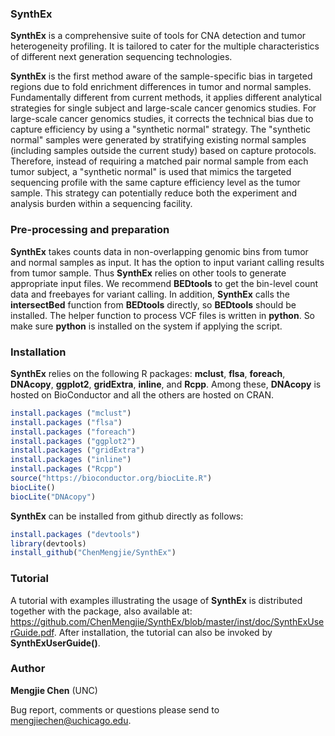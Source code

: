 ### SynthEx

**SynthEx** is a comprehensive suite of tools for CNA detection and tumor heterogeneity profiling. 
It is tailored to cater for the multiple characteristics of different next generation sequencing technologies. 

**SynthEx** is the first method aware of the sample-specific bias in targeted regions due to fold enrichment differences in tumor and normal samples. Fundamentally different from current methods, it applies different analytical strategies for single subject and large-scale cancer genomics studies. For large-scale cancer genomics studies, it corrects the technical bias due to capture efficiency by using a "synthetic normal" strategy. The "synthetic normal" samples were generated by stratifying existing normal samples (including samples outside the current study) based on capture protocols. Therefore, instead of requiring a matched pair normal sample from each tumor subject, a "synthetic normal" is used that mimics the targeted sequencing profile with the same capture efficiency level as the tumor sample. This strategy can potentially reduce both the experiment and analysis burden within a sequencing facility. 

### Pre-processing and preparation

**SynthEx** takes counts data in non-overlapping genomic bins from tumor and normal samples as input. It  has  the  option  to  input  variant  calling  results  from  tumor  sample.   Thus **SynthEx** relies  on other tools to generate appropriate input files. We recommend **BEDtools** to get the bin-level count data and freebayes for variant calling.  In addition, **SynthEx** calls the **intersectBed** function from **BEDtools** directly, so **BEDtools** should be installed.  The helper function to process VCF files is written in **python**. So make sure **python** is installed on the system if applying the script.

### Installation

**SynthEx** relies on the following R packages: **mclust**, **flsa**, **foreach**, **DNAcopy**, **ggplot2**, **gridExtra**, **inline**, and **Rcpp**. Among these, **DNAcopy** is hosted on BioConductor and all the others are hosted on CRAN. 
  ```R
  install.packages ("mclust")
  install.packages ("flsa")
  install.packages ("foreach")
  install.packages ("ggplot2")
  install.packages ("gridExtra")
  install.packages ("inline")
  install.packages ("Rcpp")
  source("https://bioconductor.org/biocLite.R")
  biocLite()
  biocLite("DNAcopy")
  ```

**SynthEx** can be installed from github directly as follows:

  ```R
  install.packages ("devtools")
  library(devtools)
  install_github("ChenMengjie/SynthEx")
  ```
  
### Tutorial

A tutorial with examples illustrating the usage of **SynthEx** is distributed together with the package, also available at: https://github.com/ChenMengjie/SynthEx/blob/master/inst/doc/SynthExUserGuide.pdf. 
After installation, the tutorial can also be invoked by **SynthExUserGuide()**. 


### Author

**Mengjie Chen** (UNC)

Bug report, comments or questions please send to mengjiechen@uchicago.edu.
